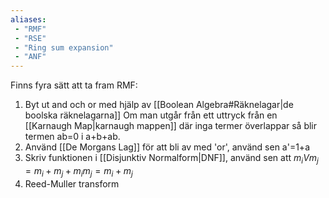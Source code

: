 ```yaml
---
aliases:
 - "RMF"
 - "RSE"
 - "Ring sum expansion"
 - "ANF"
---
```



Finns fyra sätt att ta fram RMF:
1. Byt ut and och or med hjälp av [[Boolean Algebra#Räknelagar|de boolska räknelagarna]]
Om man utgår från ett uttryck från en [[Karnaugh Map|karnaugh mappen]] där inga termer överlappar så blir termen ab=0 i a+b+ab.
2. Använd [[De Morgans Lag]] för att bli av med 'or', använd sen a'=1+a
3. Skriv funktionen i [[Disjunktiv Normalform|DNF]], använd sen att 
$m_i V m_j = m_i+m_j+m_i m_j = m_i+m_j$
4. Reed-Muller transform